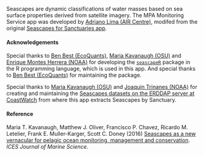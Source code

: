 Seascapes are dynamic classifications of water masses based on sea surface properties derived from satellite imagery. The MPA Monitoring Service app was developed by [Adriano Lima (AIR Centre)](https://www.aircentre.org/people/), modifed from the original [Seascapes for Sanctuaries app](https://shiny.marinebon.app/seascapes/). 

#### Acknowledgements

Special thanks to [Ben Best (EcoQuants)](https://ecoquants.com/), [Maria Kavanaugh (OSU)](https://ceoas.oregonstate.edu/people/maria-kavanaugh) and [Enrique Montes Herrera (NOAA)]() for developing the [`seascapeR`](https://marinebon.org/seascapeR) package in the R programming language, which is used in this app. And special thanks to [Ben Best (EcoQuants)](https://ecoquants.com/) for maintaining the package.

Special thanks to [Maria Kavanaugh (OSU)](https://ceoas.oregonstate.edu/people/maria-kavanaugh) and [Joaquin Trinanes (NOAA)](https://www.aoml.noaa.gov/phod/satprod/contact.php) for creating and maintaining the [Seascapes datasets on the ERDDAP server at CoastWatch](https://cwcgom.aoml.noaa.gov/erddap/search/index.html?page=1&itemsPerPage=1000&searchFor=seascape) from where this app extracts Seascapes by Sanctuary.

#### Reference
Maria T. Kavanaugh, Matthew J. Oliver, Francisco P. Chavez, Ricardo M. Letelier, Frank E. Muller-Karger, Scott C. Doney (2016) [Seascapes as a new vernacular for pelagic ocean monitoring, management and conservation](https://doi.org/10.1093/icesjms/fsw086). _ICES Journal of Marine Science_.
